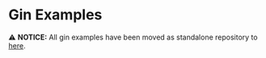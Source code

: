 # Gin Examples

⚠️  **NOTICE:** All gin examples have been moved as standalone repository to [here](https://github.com/tiemma/examples).

